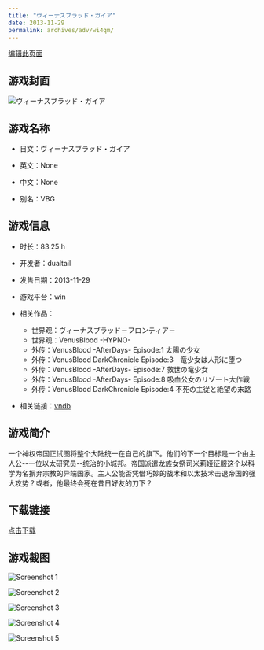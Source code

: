 ```yaml
---
title: "ヴィーナスブラッド・ガイア"
date: 2013-11-29
permalink: archives/adv/wi4qm/
---
```

[编辑此页面](https://github.com/ACG-3/ADV3-source/blob/main/source/_posts/%E3%83%B4%E3%82%A3%E3%83%BC%E3%83%8A%E3%82%B9%E3%83%96%E3%83%A9%E3%83%83%E3%83%89%E3%83%BB%E3%82%AC%E3%82%A4%E3%82%A2.md)

## 游戏封面

![ヴィーナスブラッド・ガイア](https://pan.timero.xyz/d/onedrive/img_lib_001/%E3%83%B4%E3%82%A3%E3%83%BC%E3%83%8A%E3%82%B9%E3%83%96%E3%83%A9%E3%83%83%E3%83%89%E3%83%BB%E3%82%AC%E3%82%A4%E3%82%A2_cover.avif)


## 游戏名称

- 日文：ヴィーナスブラッド・ガイア
- 英文：None
- 中文：None

- 别名：VBG


## 游戏信息

- 时长：83.25 h
- 开发者：dualtail
- 发售日期：2013-11-29
- 游戏平台：win
- 相关作品：
   - 世界观：ヴィーナスブラッド－フロンティア－
   - 世界观：VenusBlood -HYPNO-
   - 外传：VenusBlood -AfterDays- Episode:1 太陽の少女
   - 外传：VenusBlood DarkChronicle Episode:3　竜少女は人形に堕つ
   - 外传：VenusBlood -AfterDays- Episode:7 救世の竜少女
   - 外传：VenusBlood -AfterDays- Episode:8 吸血公女のリゾート大作戦
   - 外传：VenusBlood DarkChronicle Episode:4 不死の主従と絶望の末路

- 相关链接：[vndb](https://vndb.org/v12986)


## 游戏简介

一个神权帝国正试图将整个大陆统一在自己的旗下。他们的下一个目标是一个由主人公--一位以太研究员--统治的小城邦。帝国派遣龙族女祭司米莉娅征服这个以科学为名摒弃宗教的异端国家。主人公能否凭借巧妙的战术和以太技术击退帝国的强大攻势？或者，他最终会死在昔日好友的刀下？




## 下载链接

[点击下载](https://pan.timero.xyz/onedrive/adv_lib_001/%E3%83%B4%E3%82%A3%E3%83%BC%E3%83%8A%E3%82%B9%E3%83%96%E3%83%A9%E3%83%83%E3%83%89%E3%83%BB%E3%82%AC%E3%82%A4%E3%82%A2)


## 游戏截图


![Screenshot 1](https://pan.timero.xyz/d/onedrive/img_lib_001/%E3%83%B4%E3%82%A3%E3%83%BC%E3%83%8A%E3%82%B9%E3%83%96%E3%83%A9%E3%83%83%E3%83%89%E3%83%BB%E3%82%AC%E3%82%A4%E3%82%A2_Screenshot_1.avif)

![Screenshot 2](https://pan.timero.xyz/d/onedrive/img_lib_001/%E3%83%B4%E3%82%A3%E3%83%BC%E3%83%8A%E3%82%B9%E3%83%96%E3%83%A9%E3%83%83%E3%83%89%E3%83%BB%E3%82%AC%E3%82%A4%E3%82%A2_Screenshot_2.avif)

![Screenshot 3](https://pan.timero.xyz/d/onedrive/img_lib_001/%E3%83%B4%E3%82%A3%E3%83%BC%E3%83%8A%E3%82%B9%E3%83%96%E3%83%A9%E3%83%83%E3%83%89%E3%83%BB%E3%82%AC%E3%82%A4%E3%82%A2_Screenshot_3.avif)

![Screenshot 4](https://pan.timero.xyz/d/onedrive/img_lib_001/%E3%83%B4%E3%82%A3%E3%83%BC%E3%83%8A%E3%82%B9%E3%83%96%E3%83%A9%E3%83%83%E3%83%89%E3%83%BB%E3%82%AC%E3%82%A4%E3%82%A2_Screenshot_4.avif)

![Screenshot 5](https://pan.timero.xyz/d/onedrive/img_lib_001/%E3%83%B4%E3%82%A3%E3%83%BC%E3%83%8A%E3%82%B9%E3%83%96%E3%83%A9%E3%83%83%E3%83%89%E3%83%BB%E3%82%AC%E3%82%A4%E3%82%A2_Screenshot_5.avif)

